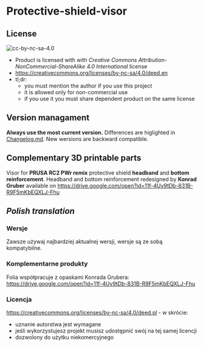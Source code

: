 # Protective-shield-visor

##  License 
![cc-by-nc-sa-4.0](https://i.creativecommons.org/l/by-nc-sa/4.0/88x31.png)
* Product is licensed with with *Creative Commons Attribution-NonCommercial-ShareAlike 4.0 International* license
* <https://creativecommons.org/licenses/by-nc-sa/4.0/deed.en>
* tl;dr:
    * you must mention the author if you use this project
    * it is allowed only for non-commercial use
    * if you use it you must share dependent product on the same license

## Version managament

**Always use the most current version.** 
Differences are higlighted in [Changelog.md](https://github.com/grzegorz-p-adamski/Protective-shield-visor/blob/master/Changelog.md). New wersions are backward compatible.

## Complementary 3D printable parts

Visor for **PRUSA RC2 PWr remix** protective shield **headband** and **bottom reinforcement**.
Headband and bottom reinforcement redesigned by **Konrad Gruber** available on
<https://drive.google.com/open?id=11f-4Uv9tDb-831B-R9F5mKbEQXLJ-Fhu>

## *Polish translation* 
### Wersje
Zawsze używaj najbardziej aktualnej wersji, wersje są ze sobą kompatybilne. 
### Komplementarne produkty
Folia współpracuje z opaskami Konrada Grubera: <https://drive.google.com/open?id=11f-4Uv9tDb-831B-R9F5mKbEQXLJ-Fhu>
### Licencja
<https://creativecommons.org/licenses/by-nc-sa/4.0/deed.pl> - w skrócie:
* uznanie autorstwa jest wymagane
* jeśli wykorzystujesz projekt musisz udostępnić swój na tej samej licencji
* dozwolony do użytku niekomercyjnego



